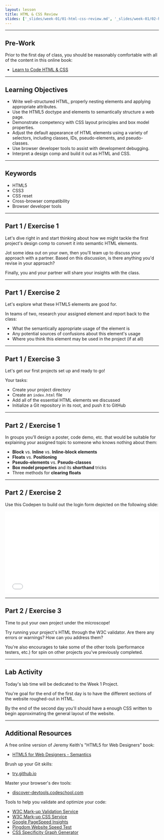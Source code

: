 ```yaml
---
layout: lesson
title: HTML & CSS Review
slides: ['_slides/week-01/01-html-css-review.md', '_slides/week-01/02-html-css-review.md']
---
```


---

## Pre-Work

Prior to the first day of class, you should be reasonably comfortable with all of the content in this online book:

- [Learn to Code HTML & CSS](http://learn.shayhowe.com/html-css/)

---

## Learning Objectives

- Write well-structured HTML, properly nesting elements and applying appropriate attributes.
- Use the HTML5 doctype and elements to semantically structure a web page.
- Demonstrate competency with CSS layout principles and box model properties.
- Adjust the default appearance of HTML elements using a variety of selectors, including classes, IDs, pseudo-elements, and pseudo-classes.
- Use browser developer tools to assist with development debugging.
- Interpret a design comp and build it out as HTML and CSS.

---

## Keywords

- HTML5
- CSS3
- CSS reset
- Cross-browser compatibility
- Browser developer tools

---

## Part 1 / Exercise 1

Let's dive right in and start thinking about how we might tackle the first project's design comp to convert it into semantic HTML elements.

Jot some idea out on your own, then you'll team up to discuss your approach with a partner. Based on this discussion, is there anything you'd revise in your approach?

Finally, you and your partner will share your insights with the class.

---

## Part 1 / Exercise 2

Let's explore what these HTML5 elements are good for.

In teams of two, research your assigned element and report back to the class:

- What the semantically appropriate usage of the element is
- Any potential sources of confusions about this element's usage
- Where you think this element may be used in the project (if at all)

---

## Part 1 / Exercise 3

Let's get our first projects set up and ready to go!

Your tasks:

- Create your project directory
- Create an `index.html` file
- Add all of the essential HTML elements we discussed
- Initialize a Git repository in its root, and push it to GitHub

---

## Part 2 / Exercise 1

In groups you'll design a poster, code demo, etc. that would be suitable for explaining your assigned topic to someone who knows nothing about them:

- **Block** vs. **Inline** vs. **Inline-block elements**
- **Floats** vs. **Positioning**
- **Pseudo-elements** vs. **Pseudo-classes**
- **Box model properties** and its **shorthand** tricks
- Three methods for **clearing floats**

---

## Part 2 / Exercise 2

Use this Codepen to build out the login form depicted on the following slide:

<iframe height='268' scrolling='no' src='//codepen.io/redacademy/embed/VLoqVR/?height=268&theme-id=0&default-tab=css' frameborder='no' allowtransparency='true' allowfullscreen='true' style='width: 100%;'>See the Pen <a href='http://codepen.io/redacademy/pen/VLoqVR/'>VLoqVR</a> by RED Academy (<a href='http://codepen.io/redacademy'>@redacademy</a>) on <a href='http://codepen.io'>CodePen</a>.
</iframe>

---

## Part 2 / Exercise 3

Time to put your own project under the microscope!

Try running your project's HTML through the W3C validator. Are there any errors or warnings? How can you address them?

You're also encourages to take some of the other tools (performance testers, etc.) for spin on other projects you've previously completed.

---

## Lab Activity

Today's lab time will be dedicated to the Week 1 Project.

You're goal for the end of the first day is to have the different sections of the website roughed-out in HTML.

By the end of the second day you'll should have a enough CSS written to begin approximating the general layout of the website.

---

## Additional Resources

A free online version of Jeremy Keith's "HTML5 for Web Designers" book:

- [HTML5 for Web Designers - Semantics](http://html5forwebdesigners.com/semantics/)

Brush up your Git skills:

- [try.github.io](https://try.github.io/)

Master your browser's dev tools:

- [discover-devtools.codeschool.com](http://discover-devtools.codeschool.com/)

Tools to help you validate and optimize your code:

- [W3C Mark-up Validation Service](https://validator.w3.org/)
- [W3C Mark-up CSS Service](https://jigsaw.w3.org/css-validator/)
- [Google PageSpeed Insights](https://developers.google.com/speed/pagespeed/insights/)
- [Pingdom Website Speed Test](http://tools.pingdom.com/)
- [CSS Specificity Graph Generator](https://jonassebastianohlsson.com/specificity-graph/)
